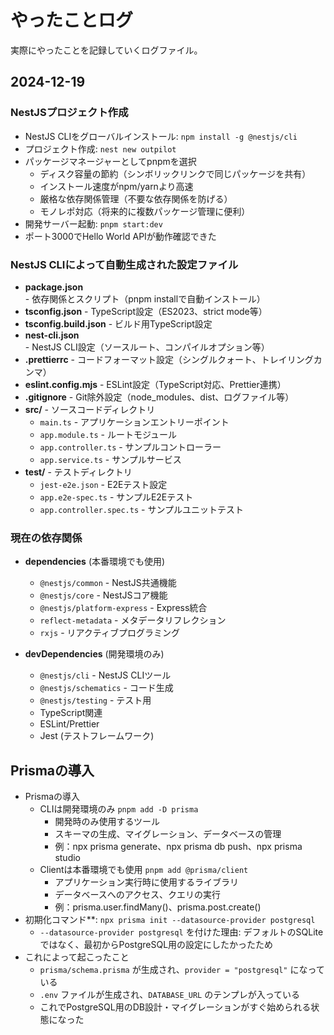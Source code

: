 # やったことログ

実際にやったことを記録していくログファイル。

## 2024-12-19

### NestJSプロジェクト作成
- NestJS CLIをグローバルインストール: `npm install -g @nestjs/cli`
- プロジェクト作成: `nest new outpilot`
- パッケージマネージャーとしてpnpmを選択
  - ディスク容量の節約（シンボリックリンクで同じパッケージを共有）
  - インストール速度がnpm/yarnより高速
  - 厳格な依存関係管理（不要な依存関係を防げる）
  - モノレポ対応（将来的に複数パッケージ管理に便利）
- 開発サーバー起動: `pnpm start:dev`
- ポート3000でHello World APIが動作確認できた

### NestJS CLIによって自動生成された設定ファイル
- **package.json** - 依存関係とスクリプト（pnpm installで自動インストール）
- **tsconfig.json** - TypeScript設定（ES2023、strict mode等）
- **tsconfig.build.json** - ビルド用TypeScript設定
- **nest-cli.json** - NestJS CLI設定（ソースルート、コンパイルオプション等）
- **.prettierrc** - コードフォーマット設定（シングルクォート、トレイリングカンマ）
- **eslint.config.mjs** - ESLint設定（TypeScript対応、Prettier連携）
- **.gitignore** - Git除外設定（node_modules、dist、ログファイル等）
- **src/** - ソースコードディレクトリ
  - `main.ts` - アプリケーションエントリーポイント
  - `app.module.ts` - ルートモジュール
  - `app.controller.ts` - サンプルコントローラー
  - `app.service.ts` - サンプルサービス
- **test/** - テストディレクトリ
  - `jest-e2e.json` - E2Eテスト設定
  - `app.e2e-spec.ts` - サンプルE2Eテスト
  - `app.controller.spec.ts` - サンプルユニットテスト

### 現在の依存関係
- **dependencies** (本番環境でも使用)
  - `@nestjs/common` - NestJS共通機能
  - `@nestjs/core` - NestJSコア機能
  - `@nestjs/platform-express` - Express統合
  - `reflect-metadata` - メタデータリフレクション
  - `rxjs` - リアクティブプログラミング

- **devDependencies** (開発環境のみ)
  - `@nestjs/cli` - NestJS CLIツール
  - `@nestjs/schematics` - コード生成
  - `@nestjs/testing` - テスト用
  - TypeScript関連
  - ESLint/Prettier
  - Jest (テストフレームワーク)

## Prismaの導入
- Prismaの導入
  - CLIは開発環境のみ `pnpm add -D prisma`
    - 開発時のみ使用するツール
    - スキーマの生成、マイグレーション、データベースの管理
    - 例：npx prisma generate、npx prisma db push、npx prisma studio
  - Clientは本番環境でも使用 `pnpm add @prisma/client`
    - アプリケーション実行時に使用するライブラリ
    - データベースへのアクセス、クエリの実行
    - 例：prisma.user.findMany()、prisma.post.create()
- 初期化コマンド**: `npx prisma init --datasource-provider postgresql`
  - `--datasource-provider postgresql` を付けた理由: デフォルトのSQLiteではなく、最初からPostgreSQL用の設定にしたかったため
- これによって起こったこと
  - `prisma/schema.prisma` が生成され、`provider = "postgresql"` になっている
  - `.env` ファイルが生成され、`DATABASE_URL` のテンプレが入っている
  - これでPostgreSQL用のDB設計・マイグレーションがすぐ始められる状態になった